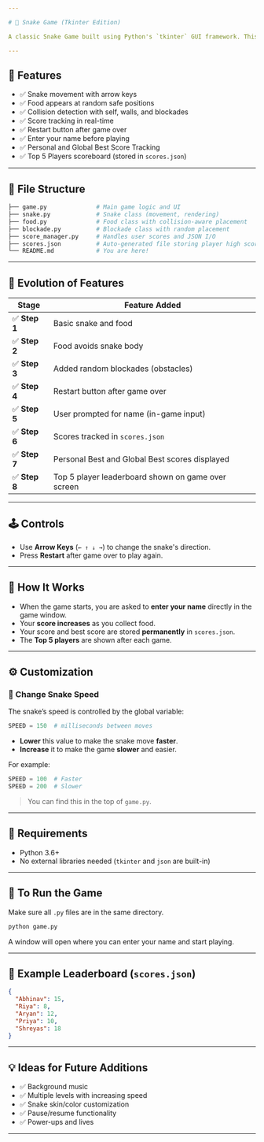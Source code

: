 ```yaml
---

# 🐍 Snake Game (Tkinter Edition)

A classic Snake Game built using Python's `tkinter` GUI framework. This version includes dynamic food placement, moving snake, blockades, restart capability, user tracking, and persistent score management.

---
```


## 🚀 Features

* ✅ Snake movement with arrow keys
* ✅ Food appears at random safe positions
* ✅ Collision detection with self, walls, and blockades
* ✅ Score tracking in real-time
* ✅ Restart button after game over
* ✅ Enter your name before playing
* ✅ Personal and Global Best Score Tracking
* ✅ Top 5 Players scoreboard (stored in `scores.json`)

---

## 📂 File Structure

```bash
├── game.py              # Main game logic and UI
├── snake.py             # Snake class (movement, rendering)
├── food.py              # Food class with collision-aware placement
├── blockade.py          # Blockade class with random placement
├── score_manager.py     # Handles user scores and JSON I/O
├── scores.json          # Auto-generated file storing player high scores
└── README.md            # You are here!
```

---

## 📜 Evolution of Features

| Stage        | Feature Added                                      |
| ------------ | -------------------------------------------------- |
| ✅ **Step 1** | Basic snake and food                               |
| ✅ **Step 2** | Food avoids snake body                             |
| ✅ **Step 3** | Added random blockades (obstacles)                 |
| ✅ **Step 4** | Restart button after game over                     |
| ✅ **Step 5** | User prompted for name (in-game input)             |
| ✅ **Step 6** | Scores tracked in `scores.json`                    |
| ✅ **Step 7** | Personal Best and Global Best scores displayed     |
| ✅ **Step 8** | Top 5 player leaderboard shown on game over screen |

---

## 🕹️ Controls

* Use **Arrow Keys** (`← ↑ ↓ →`) to change the snake's direction.
* Press **Restart** after game over to play again.

---

## 🧠 How It Works

* When the game starts, you are asked to **enter your name** directly in the game window.
* Your **score increases** as you collect food.
* Your score and best score are stored **permanently** in `scores.json`.
* The **Top 5 players** are shown after each game.

---

## ⚙️ Customization

### 🔄 Change Snake Speed

The snake’s speed is controlled by the global variable:

```python
SPEED = 150  # milliseconds between moves
```

* **Lower** this value to make the snake move **faster**.
* **Increase** it to make the game **slower** and easier.

For example:

```python
SPEED = 100  # Faster
SPEED = 200  # Slower
```

> You can find this in the top of `game.py`.

---

## 📝 Requirements

* Python 3.6+
* No external libraries needed (`tkinter` and `json` are built-in)

---

## 🧪 To Run the Game

Make sure all `.py` files are in the same directory.

```bash
python game.py
```

A window will open where you can enter your name and start playing.

---

## 🏁 Example Leaderboard (`scores.json`)

```json
{
  "Abhinav": 15,
  "Riya": 8,
  "Aryan": 12,
  "Priya": 10,
  "Shreyas": 18
}
```

---

## 💡 Ideas for Future Additions

* ✅ Background music
* ✅ Multiple levels with increasing speed
* ✅ Snake skin/color customization
* ✅ Pause/resume functionality
* ✅ Power-ups and lives

---

